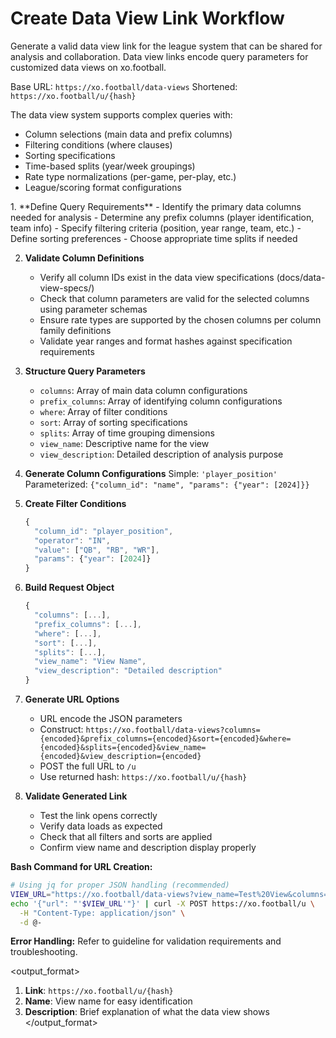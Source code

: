 # Create Data View Link Workflow

<task>
Generate a valid data view link for the league system that can be shared for analysis and collaboration.
</task>

<context>
Data view links encode query parameters for customized data views on xo.football.

Base URL: `https://xo.football/data-views`
Shortened: `https://xo.football/u/{hash}`

The data view system supports complex queries with:

- Column selections (main data and prefix columns)
- Filtering conditions (where clauses)
- Sorting specifications
- Time-based splits (year/week groupings)
- Rate type normalizations (per-game, per-play, etc.)
- League/scoring format configurations
  </context>

<instructions>
1. **Define Query Requirements**
   - Identify the primary data columns needed for analysis
   - Determine any prefix columns (player identification, team info)
   - Specify filtering criteria (position, year range, team, etc.)
   - Define sorting preferences
   - Choose appropriate time splits if needed

2. **Validate Column Definitions**

   - Verify all column IDs exist in the data view specifications (docs/data-view-specs/)
   - Check that column parameters are valid for the selected columns using parameter schemas
   - Ensure rate types are supported by the chosen columns per column family definitions
   - Validate year ranges and format hashes against specification requirements

3. **Structure Query Parameters**

   - `columns`: Array of main data column configurations
   - `prefix_columns`: Array of identifying column configurations
   - `where`: Array of filter conditions
   - `sort`: Array of sorting specifications
   - `splits`: Array of time grouping dimensions
   - `view_name`: Descriptive name for the view
   - `view_description`: Detailed description of analysis purpose

4. **Generate Column Configurations**
   Simple: `'player_position'`
   Parameterized: `{"column_id": "name", "params": {"year": [2024]}}`

5. **Create Filter Conditions**

   ```javascript
   {
     "column_id": "player_position",
     "operator": "IN",
     "value": ["QB", "RB", "WR"],
     "params": {"year": [2024]}
   }
   ```

6. **Build Request Object**

   ```javascript
   {
     "columns": [...],
     "prefix_columns": [...],
     "where": [...],
     "sort": [...],
     "splits": [...],
     "view_name": "View Name",
     "view_description": "Detailed description"
   }
   ```

7. **Generate URL Options**

   - URL encode the JSON parameters
   - Construct: `https://xo.football/data-views?columns={encoded}&prefix_columns={encoded}&sort={encoded}&where={encoded}&splits={encoded}&view_name={encoded}&view_description={encoded}`
   - POST the full URL to `/u`
   - Use returned hash: `https://xo.football/u/{hash}`

8. **Validate Generated Link**

   - Test the link opens correctly
   - Verify data loads as expected
   - Check that all filters and sorts are applied
   - Confirm view name and description display properly

**Bash Command for URL Creation:**

```bash
# Using jq for proper JSON handling (recommended)
VIEW_URL="https://xo.football/data-views?view_name=Test%20View&columns=%5B%7B%22column_id%22%3A%22player_name%22%7D%5D"
echo '{"url": "'$VIEW_URL'"}' | curl -X POST https://xo.football/u \
  -H "Content-Type: application/json" \
  -d @-
```

**Error Handling:** Refer to guideline for validation requirements and troubleshooting.
</instructions>

<output_format>

1. **Link**: `https://xo.football/u/{hash}`
2. **Name**: View name for easy identification
3. **Description**: Brief explanation of what the data view shows
   </output_format>

